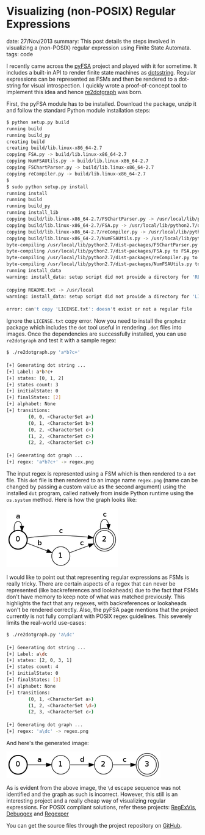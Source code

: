 Visualizing (non-POSIX) Regular Expressions
===========================================
date: 27/Nov/2013
summary: This post details the steps involved in visualizing a (non-POSIX) regular expression using Finite State Automata.
tags: code

I recently came across the
[pyFSA](http://www.osteele.com/software/python/fsa/) project and played
with it for sometime. It includes a built-in API to render finite state
machines as [dotsstring](http://www.graphviz.org/doc/info/lang.html).
Regular expressions can be represented as FSMs and then be rendered to a
dot-string for visual introspection. I quickly wrote a proof-of-concept
tool to implement this idea and hence
[re2dotgraph](https://github.com/7h3rAm/re2dotgraph) was born.

First, the pyFSA module has to be installed. Download the package, unzip
it and follow the standard Python module installation steps:

```bash
$ python setup.py build
running build
running build_py
creating build
creating build/lib.linux-x86_64-2.7
copying FSA.py -> build/lib.linux-x86_64-2.7
copying NumFSAUtils.py -> build/lib.linux-x86_64-2.7
copying FSChartParser.py -> build/lib.linux-x86_64-2.7
copying reCompiler.py -> build/lib.linux-x86_64-2.7
$
$ sudo python setup.py install
running install
running build
running build_py
running install_lib
copying build/lib.linux-x86_64-2.7/FSChartParser.py -> /usr/local/lib/python2.7/dist-packages
copying build/lib.linux-x86_64-2.7/FSA.py -> /usr/local/lib/python2.7/dist-packages
copying build/lib.linux-x86_64-2.7/reCompiler.py -> /usr/local/lib/python2.7/dist-packages
copying build/lib.linux-x86_64-2.7/NumFSAUtils.py -> /usr/local/lib/python2.7/dist-packages
byte-compiling /usr/local/lib/python2.7/dist-packages/FSChartParser.py to FSChartParser.pyc
byte-compiling /usr/local/lib/python2.7/dist-packages/FSA.py to FSA.pyc
byte-compiling /usr/local/lib/python2.7/dist-packages/reCompiler.py to reCompiler.pyc
byte-compiling /usr/local/lib/python2.7/dist-packages/NumFSAUtils.py to NumFSAUtils.pyc
running install_data
warning: install_data: setup script did not provide a directory for 'README.txt' -- installing right in '/usr/local'

copying README.txt -> /usr/local
warning: install_data: setup script did not provide a directory for 'LICENSE.txt' -- installing right in '/usr/local'

error: can't copy 'LICENSE.txt': doesn't exist or not a regular file
```

Ignore the `LICENSE.txt` copy error. Now you need to install the
`graphviz` package which includes the `dot` tool useful in rendering
`.dot` files into images. Once the dependencies are successfully
installed, you can use `re2dotgraph` and test it with a sample regex:

```bash
$ ./re2dotgraph.py 'a*b?c+'

[+] Generating dot string ...
[+] Label: a*b?c+
[+] states: [0, 1, 2]
[+] states count: 3
[+] initialState: 0
[+] finalStates: [2]
[+] alphabet: None
[+] transitions:
        (0, 0, <CharacterSet a>)
        (0, 1, <CharacterSet b>)
        (0, 2, <CharacterSet c>)
        (1, 2, <CharacterSet c>)
        (2, 2, <CharacterSet c>)

[+] Generating dot graph ...
[+] regex: 'a*b?c+' -> regex.png
```

The input regex is represented using a FSM which is then rendered to a
`dot` file. This `dot` file is then rendered to an image name
`regex.png` (name can be changed by passing a custom value as the second
argument) using the installed `dot` program, called natively from inside
Python runtime using the `os.system` method. Here is how the graph looks
like:

![image](/static/files/regex1.png)

I would like to point out that representing regular expressions as FSMs
is really tricky. There are certain aspects of a regex that can never be
represented (like backreferences and lookaheads) due to the fact that
FSMs don't have memory to keep note of what was matched previously. This
highlights the fact that any regexes, with backreferences or lookaheads
won't be rendered correctly. Also, the pyFSA page mentions that the
project currently is not fully compliant with POSIX regex guidelines.
This severely limits the real-world use-cases:

```bash
$ ./re2dotgraph.py 'a\dc'

[+] Generating dot string ...
[+] Label: a\dc
[+] states: [2, 0, 3, 1]
[+] states count: 4
[+] initialState: 0
[+] finalStates: [3]
[+] alphabet: None
[+] transitions:
        (0, 1, <CharacterSet a>)
        (1, 2, <CharacterSet \d>)
        (2, 3, <CharacterSet c>)

[+] Generating dot graph ...
[+] regex: 'a\dc' -> regex.png
```

And here's the generated image:

![image](/static/files/regex2.png)

As is evident from the above image, the `\d` escape sequence was not
identified and the graph as such is incorrect. However, this still is an
interesting project and a really cheap way of visualizing regular
expressions. For POSIX compliant solutions, refer these projects: [RegExVis](http://regexvisualizer.apphb.com/), [Debuggex](https://www.debuggex.com/) and [Regexper](http://www.regexper.com/)

You can get the source files through the project repository on [GitHub](https://github.com/7h3rAm/re2dotgraph).
